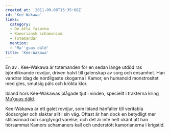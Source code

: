 ```yaml
---
created_at: '2011-09-08T15:35:08Z'
id: 'Kee-Wakawa'
links:
  category:
  - De åtta fasorna
  - Kamoriansk schamanism
  - Totemandar
  mention:
  - 'Ma''guas däld'
title: 'Kee-Wakawa'
---
```


En av . Kee-Wakawa är totemanden för en sedan länge utdöd ras björnliknande rovdjur, driven halvt
till galenskap av sorg och ensamhet. Han vandrar idag de nordligaste skogarna i Kamor, en humanoid
monstrositet med gles, smutsig päls och krökta klor.

Ibland hörs Kee-Wakawas plågade tjut i vinden, speciellt i trakterna kring [Ma'guas däld].

Kee-Wakawa är ett galet rovdjur, som ibland hänfaller till veritabla dödsorgier och slaktar allt i
sin väg. Oftast är han dock en betydligt mer stillasinnad och sorgtyngd varelse, och det är inte
helt okänt att han hörsammat Kamors schamaners kall och understött kamorianerna i krigstid.

  [Ma'guas däld]: Maguas_däld